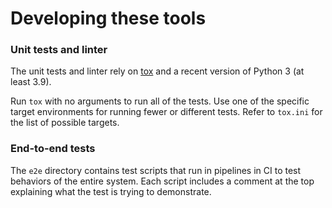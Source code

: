 # Developing these tools

### Unit tests and linter

The unit tests and linter rely on [tox](https://tox.wiki/) and a
recent version of Python 3 (at least 3.9).

Run `tox` with no arguments to run all of the tests. Use one of the
specific target environments for running fewer or different
tests. Refer to `tox.ini` for the list of possible targets.

### End-to-end tests

The `e2e` directory contains test scripts that run in pipelines in CI
to test behaviors of the entire system. Each script includes a comment
at the top explaining what the test is trying to demonstrate.
